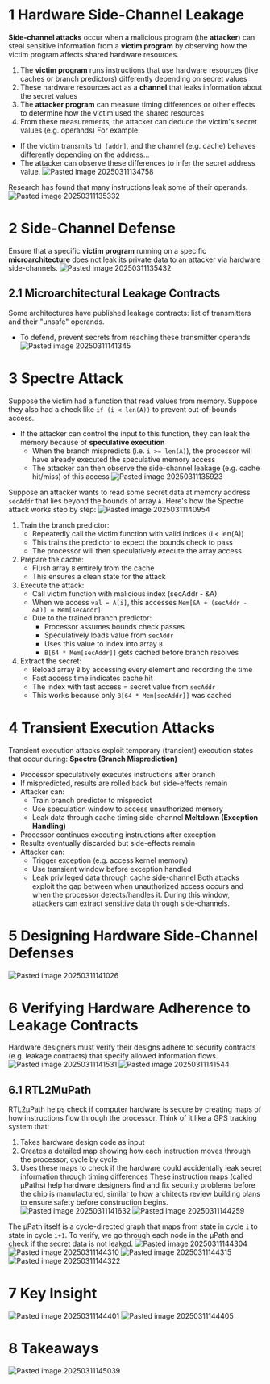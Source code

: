 # 1 Hardware Side-Channel Leakage
**Side-channel attacks** occur when a malicious program (the **attacker**) can steal sensitive information from a **victim program** by observing how the victim program affects shared hardware resources.
1. The **victim program** runs instructions that use hardware resources (like caches or branch predictors) differently depending on secret values
2. These hardware resources act as a **channel** that leaks information about the secret values
3. The **attacker program** can measure timing differences or other effects to determine how the victim used the shared resources
4. From these measurements, the attacker can deduce the victim's secret values (e.g. operands)
For example:
* If the victim transmits `ld [addr]`, and the channel (e.g. cache) behaves differently depending on the address…
* The attacker can observe these differences to infer the secret address value.
![Pasted image 20250311134758](../../attachments/Pasted%20image%2020250311134758.png)

Research has found that many instructions leak some of their operands.
![Pasted image 20250311135332](../../attachments/Pasted%20image%2020250311135332.png)

# 2 Side-Channel Defense
Ensure that a specific **victim program** running on a specific **microarchitecture** does not leak its private data to an attacker via hardware side-channels.
![Pasted image 20250311135432](../../attachments/Pasted%20image%2020250311135432.png)

## 2.1 Microarchitectural Leakage Contracts
Some architectures have published leakage contracts: list of transmitters and their "unsafe" operands.
* To defend, prevent secrets from reaching these transmitter operands
![Pasted image 20250311141345](../../attachments/Pasted%20image%2020250311141345.png)

# 3 Spectre Attack
Suppose the victim had a function that read values from memory. Suppose they also had a check like `if (i < len(A))` to prevent out-of-bounds access.
* If the attacker can control the input to this function, they can leak the memory because of **speculative execution**
	* When the branch mispredicts (i.e. `i >= len(A)`), the processor will have already executed the speculative memory access
	* The attacker can then observe the side-channel leakage (e.g. cache hit/miss) of this access
![Pasted image 20250311135923](../../attachments/Pasted%20image%2020250311135923.png)

Suppose an attacker wants to read some secret data at memory address `secAddr` that lies beyond the bounds of array `A`. Here's how the Spectre attack works step by step:
![Pasted image 20250311140954](../../attachments/Pasted%20image%2020250311140954.png)
1. Train the branch predictor:
	* Repeatedly call the victim function with valid indices (i < len(A))
	* This trains the predictor to expect the bounds check to pass
	* The processor will then speculatively execute the array access
2. Prepare the cache:
	* Flush array `B` entirely from the cache
	* This ensures a clean state for the attack
3. Execute the attack:
	* Call victim function with malicious index (secAddr - &A)
	* When we access `val = A[i]`, this accesses `Mem[&A + (secAddr - &A)] = Mem[secAddr]`
	* Due to the trained branch predictor:
		* Processor assumes bounds check passes
		* Speculatively loads value from `secAddr`
		* Uses this value to index into array `B`
		* `B[64 * Mem[secAddr]]` gets cached before branch resolves
4. Extract the secret:
	* Reload array `B` by accessing every element and recording the time
	* Fast access time indicates cache hit
	* The index with fast access = secret value from `secAddr`
	* This works because only `B[64 * Mem[secAddr]]` was cached

# 4 Transient Execution Attacks
Transient execution attacks exploit temporary (transient) execution states that occur during:
**Spectre (Branch Misprediction)**
* Processor speculatively executes instructions after branch
* If mispredicted, results are rolled back but side-effects remain
* Attacker can:
	* Train branch predictor to mispredict
	* Use speculation window to access unauthorized memory
	* Leak data through cache timing side-channel
**Meltdown (Exception Handling)**
* Processor continues executing instructions after exception
* Results eventually discarded but side-effects remain
* Attacker can:
	* Trigger exception (e.g. access kernel memory)
	* Use transient window before exception handled
	* Leak privileged data through cache side-channel
Both attacks exploit the gap between when unauthorized access occurs and when the processor detects/handles it. During this window, attackers can extract sensitive data through side-channels.

# 5 Designing Hardware Side-Channel Defenses
![Pasted image 20250311141026](../../attachments/Pasted%20image%2020250311141026.png)

# 6 Verifying Hardware Adherence to Leakage Contracts
Hardware designers must verify their designs adhere to security contracts (e.g. leakage contracts) that specify allowed information flows.
![Pasted image 20250311141531](../../attachments/Pasted%20image%2020250311141531.png)
![Pasted image 20250311141544](../../attachments/Pasted%20image%2020250311141544.png)

## 6.1 RTL2MuPath
RTL2μPath helps check if computer hardware is secure by creating maps of how instructions flow through the processor. Think of it like a GPS tracking system that:
1. Takes hardware design code as input
2. Creates a detailed map showing how each instruction moves through the processor, cycle by cycle
3. Uses these maps to check if the hardware could accidentally leak secret information through timing differences
These instruction maps (called μPaths) help hardware designers find and fix security problems before the chip is manufactured, similar to how architects review building plans to ensure safety before construction begins.
![Pasted image 20250311141632](../../attachments/Pasted%20image%2020250311141632.png)
![Pasted image 20250311144259](../../attachments/Pasted%20image%2020250311144259.png)

The μPath itself is a cycle-directed graph that maps from state in cycle `i` to state in cycle `i+1`. To verify, we go through each node in the μPath and check if the secret data is not leaked.
![Pasted image 20250311144304](../../attachments/Pasted%20image%2020250311144304.png)
![Pasted image 20250311144310](../../attachments/Pasted%20image%2020250311144310.png)
![Pasted image 20250311144315](../../attachments/Pasted%20image%2020250311144315.png)
![Pasted image 20250311144322](../../attachments/Pasted%20image%2020250311144322.png)

# 7 Key Insight
![Pasted image 20250311144401](../../attachments/Pasted%20image%2020250311144401.png)
![Pasted image 20250311144405](../../attachments/Pasted%20image%2020250311144405.png)

# 8 Takeaways
![Pasted image 20250311145039](../../attachments/Pasted%20image%2020250311145039.png)

